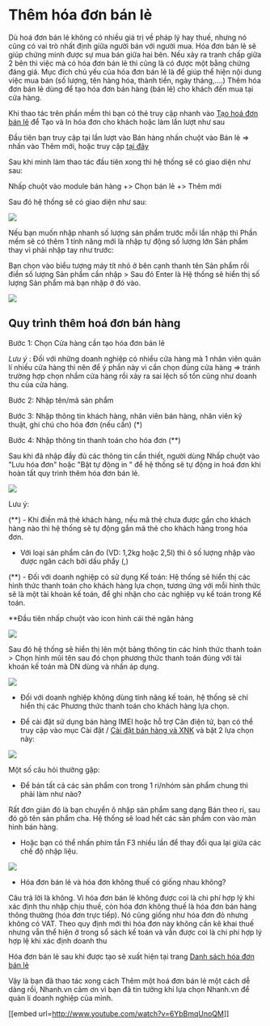 # Thêm hóa đơn bán lẻ

Dù hoá đơn bán lẻ không có nhiều giá trị về pháp lý hay thuế, nhưng nó cũng có vai trò nhất định giữa người bán với người mua. Hóa đơn bán lẻ sẽ giúp chứng minh được sự mua bán giữa hai bên. Nếu xảy ra tranh chấp giữa 2 bên thì việc mà có hóa đơn bán lẻ thì cũng là có được một bằng chứng đáng giá. Mục đích chủ yếu của hóa đơn bán lẻ là để giúp thể hiện nội dung việc mua bán (số lượng, tên hàng hóa, thành tiền, ngày tháng,….)
Thêm hóa đơn bán lẻ dùng để tạo hóa đơn bán hàng (bán lẻ) cho khách đến mua tại cửa hàng.

Khi thao tác trên phần mềm thì bạn có thẻ truy cập nhanh vào [Tạo hoá đơn bán lẻ](https://nhanh.vn/pos/bill/add) để Tạo và In hóa đơn cho khách hoặc làm lần lượt như sau

Đầu tiên bạn truy cập tại lần lượt vào Bán hàng nhấn chuột vào Bán lẻ => nhấn vào Thêm mới, hoặc truy cập [tại đây](https://nhanh.vn/pos/bill/add)

Sau khi mình làm thao tác đầu tiên xong thì hệ thống sẽ có giao diện như sau:

Nhấp chuột vào module bán hàng +> Chọn bán lẻ +> Thêm mới 

Sau đó hệ thống sẽ có giao diện như sau:


![](https://raw.githubusercontent.com/nhanhapi/manual/master/docs/ban-hang/img/them-hoa-don-ban-le.jpg)


Nếu bạn muốn nhập nhanh số lượng sản phẩm trước mỗi lần nhập thì Phần mềm sẽ có thêm 1 tính năng mới là nhập tự động số lượng lớn Sản phẩm thay vì phải nhập tay như trước:

Bạn chọn vào biểu tượng máy tít nhỏ ở bên cạnh thanh tên Sản phẩm rồi điền số lượng Sản phẩm cần nhập > Sau đó Enter là Hệ thống sẽ hiển thị số lượng Sản phẩm mà bạn nhập ở đó vào. 

![](https://raw.githubusercontent.com/hieunguyenduc-nhanh/manual/master/docs/ban-hang/img/hdsd-them-hoa-don-ban-le.jpg)


## Quy trình thêm hoá đơn bán hàng

Bước 1: Chọn Cửa hàng cần tạo hóa đơn bán lẻ

*Lưu ý* : Đối với những doanh nghiệp có nhiều cửa hàng mà 1 nhân viên quản lí nhiều cửa hàng thì nên để ý phần này vì cần chọn đúng cửa hàng => tránh trường hợp chọn nhầm cửa hàng rồi xảy ra sai lệch số tồn cũng như doanh thu của cửa hàng.

Bước 2: Nhập tên/mã sản phẩm

Bước 3: Nhập thông tin khách hàng, nhân viên bán hàng, nhân viên kỹ thuật, ghi chú cho hóa đơn (nếu cần) (*)

Bước 4: Nhập thông tin thanh toán cho hóa đơn (**)

Sau khi đã nhập đầy đủ các thông tin cần thiết, người dùng Nhấp chuột vào "Lưu hóa đơn" hoặc "Bật tự động in " để hệ thống sẽ tự động in hoá đơn khi hoàn tất quy trình thêm hóa đơn bán lẻ.


![](https://raw.githubusercontent.com/hieunguyenduc-nhanh/manual/master/docs/ban-hang/img/hdsd-them-hoa-don-ban-le1.jpg)


Lưu ý:

(**) - Khi điền mã thẻ khách hàng, nếu mã thẻ chưa được gắn cho khách hàng nào thì hệ thống sẽ tự động gắn mã thẻ cho khách hàng trong hóa đơn.

- Với loại sản phẩm cân đo (VD: 1,2kg hoặc 2,5l) thì ô số lượng nhập vào được ngăn cách bởi dấu phẩy (,)

(**) - Đối với doanh nghiệp có sử dụng Kế toán: Hệ thống sẽ hiển thị các hình thức thanh toán cho khách hàng lựa chọn, tương ứng với mỗi hình thức sẽ là một tài khoản kế toán, để ghi nhận cho các nghiệp vụ kế toán trong Kế toán.

**Đầu tiên nhấp chuột vào icon hình cái thẻ ngân hàng 


![](https://raw.githubusercontent.com/hieunguyenduc-nhanh/manual/master/docs/ban-hang/img/hdsd-thanh-toan.jpg)


Sau đó hệ thống sẽ hiển thị lên một bảng thông tin các hình thức thanh toán > Chọn hình mũi tên sau đó chọn phương thức thanh toán đúng với tài khoán kế toán mà DN dùng và nhấn áp dụng.

![](https://raw.githubusercontent.com/hieunguyenduc-nhanh/manual/master/docs/ban-hang/img/hdsd-thanh-toan1.jpg)


- Đối với doanh nghiệp không dùng tính năng kế toán, hệ thống sẽ chỉ hiển thị các Phương thức thanh toán cho khách hàng lựa chọn.

- Để cài đặt sử dụng bán hàng IMEI hoặc hỗ trợ Cân điện tử, bạn có thể truy cập vào mục Cài đặt / [Cài đặt bán hàng và XNK](https://new.nhanh.vn/setting/store/sale) và bật 2 lựa chọn này:


![](https://raw.githubusercontent.com/nhanhapi/manual/master/docs/ban-hang/img/cai-dat-ban-hang-va-xnk.png)


Một số câu hỏi thường gặp:

- Để bán tất cả các sản phẩm con trong 1 ri/nhóm sản phẩm chung thì phải làm như nào?

Rất đơn giản đó là bạn chuyển ô nhập sản phẩm sang dạng Bán theo ri, sau đó gõ tên sản phẩm cha. Hệ thống sẽ load hết các sản phẩm con vào màn hình bán hàng.

- Hoặc bạn có thể nhấn phím tắn F3 nhiều lần để thay đổi qua lại giữa các chế độ nhập liệu.


![](https://raw.githubusercontent.com/hieunguyenduc-nhanh/manual/master/docs/ban-hang/img/hdsd-thanh-toan2.jpg)


- Hóa đơn bán lẻ và hóa đơn không thuế có giống nhau không?

Câu trả lời là không. Vì hóa đơn bán lẻ không được coi là chi phí hợp lý khi xác định thu nhập chịu thuế, còn hóa đơn không thuế là hóa đơn bán hàng thông thường (hóa đơn trực tiếp). Nó cũng giống như hóa đơn đỏ nhưng không có VAT. Theo quy định mới thì hóa đơn này không cần kê khai thuế nhưng vẫn thể hiện ở trong sổ sách kế toán và vẫn được coi là chi phí hợp lý hợp lệ khi xác định doanh thu

Hóa đơn bán lẻ sau khi được tạo sẽ xuất hiện tại trang [Danh sách hóa đơn bán lẻ](https://nhanh.vn/pos/bill/index)

Vậy là bạn đã thao tác xong cách Thêm một hoá đơn bán lẻ một cách dễ dàng rồi, Nhanh.vn cảm ơn vì bạn đã tin tưởng khi lựa chọn Nhanh.vn để quản lí doanh nghiệp của mình.



[[embed url=http://www.youtube.com/watch?v=6YbBmqUnoQM]]
